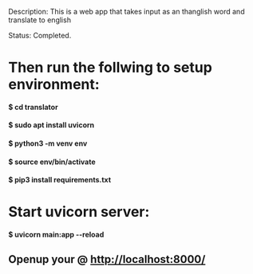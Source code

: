 Description: This is a web app that takes input as an thanglish word and translate to english

Status: Completed.
<html>
<h1>Then run the follwing to setup environment:</h1>
<h4>$ cd translator</h4>
<h4>$ sudo apt install uvicorn</h4>
<h4>$ python3 -m venv env</h4>
<h4>$ source env/bin/activate</h4>
<h4>$ pip3 install requirements.txt </h4>

<h1>Start uvicorn server:</h1>
<h4>$ uvicorn main:app --reload</h4>
<h2>Openup your @
<a href>http://localhost:8000/</a></h2>
</html>

